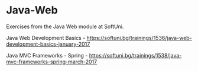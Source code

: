 # Java-Web
Exercises from the Java Web module at SoftUni.

Java Web Development Basics - https://softuni.bg/trainings/1536/java-web-development-basics-january-2017

Java MVC Frameworks - Spring - https://softuni.bg/trainings/1538/java-mvc-frameworks-spring-march-2017
